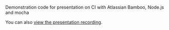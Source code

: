 Demonstration code for presentation on CI with Atlassian Bamboo, Node.js and mocha

You can also [view the presentation recording](http://www.itsgoodconsulting.com/blog/issac-presenting-continuous-integration-with-node-js-and-atlassian-bamboo/).

